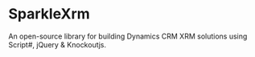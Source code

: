 SparkleXrm
==========

An open-source library for building Dynamics CRM XRM solutions using Script#, jQuery &amp; Knockoutjs.
